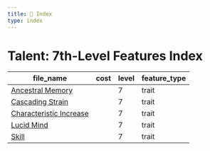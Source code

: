 ```yaml
---
title: 📑 Index
type: index
---
```


# Talent: 7th-Level Features Index

| file_name                                            | cost | level | feature_type |
| ---------------------------------------------------- | ---- | ----- | ------------ |
| [Ancestral Memory](Ancestral%20Memory)               |      | 7     | trait        |
| [Cascading Strain](Cascading%20Strain)               |      | 7     | trait        |
| [Characteristic Increase](Characteristic%20Increase) |      | 7     | trait        |
| [Lucid Mind](Lucid%20Mind)                           |      | 7     | trait        |
| [Skill](Skill)                                       |      | 7     | trait        |
